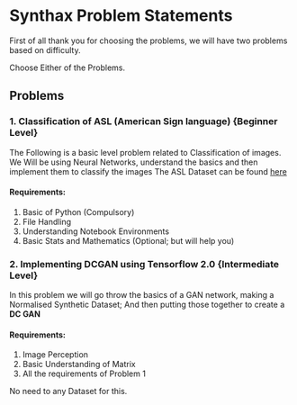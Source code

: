# Synthax Problem Statements

First of all thank you for choosing the problems, we will have two problems based on difficulty.

Choose Either of the Problems.

## Problems

### 1. Classification of ASL (American Sign language) {Beginner Level}

The Following is a basic level problem related to Classification of images.
We Will be using Neural Networks, understand the basics and then implement them to classify the images
The ASL Dataset can be found [here](https://www.kaggle.com/grassknoted/asl-alphabet)

#### Requirements:
  1. Basic of Python (Compulsory)
  2. File Handling
  3. Understanding Notebook Environments
  4. Basic Stats and Mathematics (Optional; but will help you)
  

### 2. Implementing DCGAN using Tensorflow 2.0 {Intermediate Level}

In this problem we will go throw the basics of a GAN network, making a Normalised Synthetic Dataset;
And then putting those together to create a **DC GAN**

#### Requirements:
1. Image Perception
2. Basic Understanding of Matrix
3. All the requirements of Problem 1

No need to any Dataset for this.



